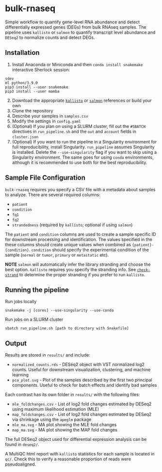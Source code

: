 # bulk-rnaseq
Simple  workflow to quantify gene-level RNA abundance and detect differentially expressed genes (DEGs) 
from bulk RNAseq samples. The pipeline uses `kallisto` or `salmon` to quantify transcript level abundance and `DESeq2` 
to normalize counts and detect DEGs. 

## Installation
1. Install Anaconda or Miniconda and then `conda install snakemake`
 interactive Sherlock session:
 ```
 sdev
 ml python/3.9.0
 pip3 install --user snakemake
 pip3 install --user mamba
 ```
2. Download the appropriate [`kallisto`](https://github.com/pachterlab/kallisto-transcriptome-indices/releases) or  [`salmon`](http://refgenomes.databio.org) references or build your own
3. Clone the repository
4. Describe your samples in `samples.csv`
5. Modify the settings in `config.yaml`
6. (Optional) If you plan on using a SLURM cluster, fill out the `#SBATCH` directives in `run_pipeline.sh` and the `out` and `account` fields in `cluster.json`
7. (Optional) If you want to run the pipeline in a Singularity environment for full reproducibility, install Singularity. 
`run_pipeline` assumes Singularity is installed. Delete the `--use-singularity` flag if you want to skip using a Singularity environment.
The same goes for using `conda` environments, although it is recommended to use both for the best reproducibility.

## Sample File Configuration
`bulk-rnaseq` requires you specify a CSV file with a metadata about samples to analyze. 
There are several required columns:
* `patient`
* `condition`
* `fq1`
* `fq2`
* `strandedness` (required by `kallisto`; optional if using `salmon`)

The `patient` and `condition` columns are used to create a sample specific ID for downstream processing and identification.
The values specified in the these columns should create unique values when combined as `{patient}-{condition}`. 
`condition` should specify the experimental condition of the sample (`normal` or `tumor`, `primary` or `metastatic` etc). 

**NOTE** `salmon` will automatically infer the library stranding and choose the best option. `kallisto` requires you specify
the stranding info. See [`check-strand`](https://github.com/tjbencomo/check-strand) to determine the proper stranding if you prefer to
run `kallisto`.


## Running the pipeline
Run jobs locally
```
snakemake -j [cores] --use-singularity --use-conda
```
Run jobs on a SLURM cluster
```
sbatch run_pipeline.sh [path to directory with Snakefile]
```

## Output
Results are stored in `results/` and include:
* `normalized_counts.rds` - DESeq2 object with VST normalized log2 counts. Useful for downstream visualization, clustering, and machine learning
* `pca_plot.svg` - Plot of the samples described by the first two principal components. Useful to check for batch effects and identify bad samples

Each contrast has its own folder in `results/` with the following files:
* `mle_foldchanges.csv` - List of log2 fold changes estimated by DESeq2 using maximum likelihood estimation (MLE)
* `map_foldchanges.csv` - List of log2 fold changes estimated by DESeq2 via shrinkage using the `apeglm` package
* `mle_ma.svg` - MA plot showing the MLE fold changes
* `map_ma.svg` - MA plot showing the MAP fold changes

The full DESeq2 object used for differential expression analysis can be found in `deseq2/`.

A MultiQC html report with `kallisto` statistics for each sample is located in `qc/`. 
Check this to verify a reasonable proportion of reads were pseudoaligned.
